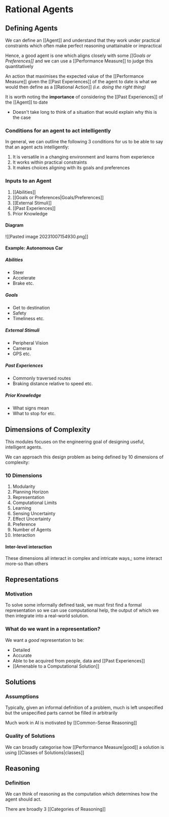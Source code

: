 # Rational Agents
## Defining Agents
We can define an [[Agent]] and understand that they work under practical constraints which often make perfect reasoning unattainable or impractical

Hence, a good agent is one which aligns closely with some *[[Goals or Preferences]]* and we can use a [[Performance Measure]] to judge this quantitatively

An action that maximises the expected value of the [[Performance Measure]] given the [[Past Experiences]] of the agent to date is what we would then define as a [[Rational Action]] *(i.e. doing the right thing)*

It is worth noting the **importance** of considering the [[Past Experiences]] of the [[Agent]] to date
- Doesn't take long to think of a situation that would explain why this is the case
### Conditions for an agent to act intelligently
In general, we can outline the following 3 conditions for us to be able to say that an agent acts intelligently:
1. It is versatile in a changing environment and learns from experience
2. It works within practical constraints
3. It makes choices aligning with its goals and preferences
### Inputs to an Agent
1. [[Abilities]]
2. [[Goals or Preferences|Goals/Preferences]]
3. [[External Stimuli]] 
4. [[Past Experiences]]
5. Prior Knowledge
#### Diagram
![[Pasted image 20231007154930.png]]
#### Example: Autonomous Car
##### Abilities
- Steer
- Accelerate
- Brake
etc.
##### Goals
- Get to destination
- Safety
- Timeliness
etc.
##### External Stimuli
- Peripheral Vision
- Cameras
- GPS
etc.
##### Past Experiences
- Commonly traversed routes
- Braking distance relative to speed
etc.
##### Prior Knowledge
- What signs mean
- What to stop for
etc.




## Dimensions of Complexity
This modules focuses on the engineering goal of designing useful, intelligent agents.

We can approach this design problem as being defined by 10 dimensions of complexity:
### 10 Dimensions
1. Modularity
2. Planning Horizon
3. Representation
4. Computational Limits
5. Learning
6. Sensing Uncertainty
7. Effect Uncertainty
8. Preference
9. Number of Agents
10. Interaction
#### Inter-level interaction
These dimensions all interact in complex and intricate ways,; some interact more-so than others

## Representations
### Motivation
To solve some informally defined task, we must first find a formal representation so we can use computational help, the output of which we then integrate into a real-world solution.
### What do we want in a representation?
We want a *good* representation to be:
- Detailed
- Accurate
- Able to be acquired from people, data and [[Past Experiences]]
- [[Amenable to a Computational Solution]]
## Solutions
### Assumptions
Typically, given an informal definition of a problem, much is left unspecified but the unspecified parts cannot be filled in arbitrarily

Much work in AI is motivated by [[Common-Sense Reasoning]]
### Quality of Solutions
We can broadly categorise how [[Performance Measure|good]] a solution is using [[Classes of Solutions|classes]]
## Reasoning
### Definition
We can think of reasoning as the computation which determines how the agent should act.

There are broadly 3 [[Categories of Reasoning]]